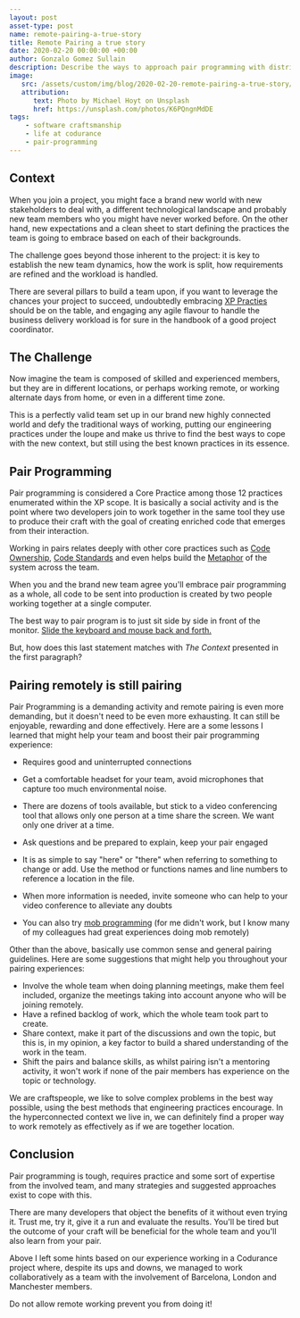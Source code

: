 ```yaml
---
layout: post
asset-type: post
name: remote-pairing-a-true-story
title: Remote Pairing a true story
date: 2020-02-20 00:00:00 +00:00
author: Gonzalo Gomez Sullain
description: Describe the ways to approach pair programming with distributed teams from a personal experience
image:
   src: /assets/custom/img/blog/2020-02-20-remote-pairing-a-true-story/post-main.jpg
   attribution:
      text: Photo by Michael Hoyt on Unsplash
      href: https://unsplash.com/photos/K6PQngnMdDE
tags:
    - software craftsmanship
    - life at codurance
    - pair-programming
---
```


## Context
When you join a project, you might face a brand new world with new stakeholders to deal with, a different technological landscape and probably new team members who you might have never worked before. On the other hand, new expectations and a clean sheet to start defining the practices the team is going to embrace based on each of their backgrounds.

The challenge goes beyond those inherent to the project: it is key to establish the new team dynamics, how the work is split, how requirements are refined and the workload is handled.

There are several pillars to build a team upon, if you want to leverage the chances your project to succeed, undoubtedly embracing [XP Practies](http://www.extremeprogramming.org/) should be on the table, and engaging any agile flavour to handle the business delivery workload is for sure in the handbook of a good project coordinator.

## The Challenge
Now imagine the team is composed of skilled and experienced members, but they are in different locations, or perhaps working remote, or working alternate days from home, or even in a different time zone.

This is a perfectly valid team set up in our brand new highly connected world and defy the traditional ways of working, putting our engineering practices under the loupe and make us thrive to find the best ways to cope with the new context, but still using the best known practices in its essence.
 
## Pair Programming
Pair programming is considered a Core Practice among those 12 practices enumerated within the XP scope. It is basically a social activity and is the point where two developers join to work together in the same tool they use to produce their craft with the goal of creating enriched code that emerges from their interaction.

Working in pairs relates deeply with other core practices such as [Code Ownership](https://ronjeffries.com/xprog/what-is-extreme-programming/#collective), [Code Standards](https://ronjeffries.com/xprog/what-is-extreme-programming/#coding) and even helps build the [Metaphor](https://ronjeffries.com/xprog/what-is-extreme-programming/#metaphor) of the system across the team.

When you and the brand new team agree you'll embrace pair programming as a whole, all code to be sent into production is created by two people working together at a single computer.

The best way to pair program is to just sit side by side in front of the monitor. [Slide the keyboard and mouse back and forth.](http://www.extremeprogramming.org/rules/pair.html)

But, how does this last statement matches with _The Context_ presented in the first paragraph?

## Pairing remotely is still pairing
Pair Programming is a demanding activity and remote pairing is even more demanding, but it doesn't need to be even more exhausting. It can still be enjoyable, rewarding and done effectively. Here are a some lessons I learned that might help your team and boost their pair programming experience:

- Requires good and uninterrupted connections

- Get a comfortable headset for your team, avoid microphones that capture too much environmental noise.

- There are dozens of tools available, but stick to a video conferencing tool that allows only one person at a time share the screen. We want only one driver at a time.

- Ask questions and be prepared to explain, keep your pair engaged

- It is as simple to say "here" or "there" when referring to something to change or add. Use the method or functions names and line numbers to reference a location in the file.

- When more information is needed, invite someone who can help to your video conference to alleviate any doubts

- You can also try [mob programming](https://en.wikipedia.org/wiki/Mob_programming) (for me didn't work, but I know many of my colleagues had great experiences doing mob remotely)

Other than the above, basically use common sense and general pairing guidelines. Here are some suggestions that might help you throughout your pairing experiences:
- Involve the whole team when doing planning meetings, make them feel included, organize the meetings taking into account anyone who will be joining remotely.
- Have a refined backlog of work, which the whole team took part to create.
- Share context, make it part of the discussions and own the topic, but this is, in my opinion, a key factor to build a shared understanding of the work in the team.
- Shift the pairs and balance skills, as whilst pairing isn't a mentoring activity, it won't work if none of the pair members has experience on the topic or technology.

We are craftspeople, we like to solve complex problems in the best way possible, using the best methods that engineering practices encourage. In the hyperconnected context we live in, we can definitely find a proper way to work remotely as effectively as if we are together location.

## Conclusion
Pair programming is tough, requires practice and some sort of expertise from the involved team, and many strategies and suggested approaches exist to cope with this.

There are many developers that object the benefits of it without even trying it. Trust me, try it, give it a run and evaluate the results. You'll be tired but the outcome of your craft will be beneficial for the whole team and you'll also learn from your pair.

Above I left some hints based on our experience working in a Codurance project where, despite its ups and downs, we managed to work collaboratively as a team with the involvement of Barcelona, London and Manchester members.  

Do not allow remote working prevent you from doing it!